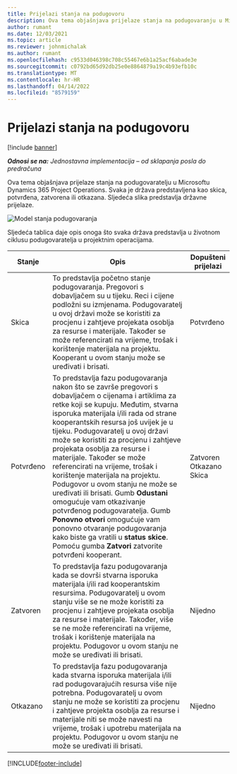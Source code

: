```yaml
---
title: Prijelazi stanja na podugovoru
description: Ova tema objašnjava prijelaze stanja na podugovaranju u Microsoftu Dynamics 365 Project Operations dok se kooperant stvara, izvršava i zatvara.
author: rumant
ms.date: 12/03/2021
ms.topic: article
ms.reviewer: johnmichalak
ms.author: rumant
ms.openlocfilehash: c9533d046398c708c55467e6b1a25acf6abade3e
ms.sourcegitcommit: c0792bd65d92db25e0e8864879a19c4b93efb10c
ms.translationtype: MT
ms.contentlocale: hr-HR
ms.lasthandoff: 04/14/2022
ms.locfileid: "8579159"
---
```

# <a name="state-transitions-on-a-subcontract"></a>Prijelazi stanja na podugovoru 

[!include [banner](../../includes/dataverse-preview.md)]

_**Odnosi se na:** Jednostavna implementacija – od sklapanja posla do predračuna_

Ova tema objašnjava prijelaze stanja na podugovaratelju u Microsoftu Dynamics 365 Project Operations. Svaka je država predstavljena kao skica, potvrđena, zatvorena ili otkazana. Sljedeća slika predstavlja državne prijelaze.

![Model stanja podugovaranja](../media/SubconStates.png)  

Sljedeća tablica daje opis onoga što svaka država predstavlja u životnom ciklusu podugovaratelja u projektnim operacijama.

| Stanje | Opis | Dopušteni prijelazi |
| --- | --- | --- |
| Skica | To predstavlja početno stanje podugovaranja. Pregovori s dobavljačem su u tijeku. Reci i cijene podložni su izmjenama. Podugovaratelj u ovoj državi može se koristiti za procjenu i zahtjeve projekata osoblja za resurse i materijale. Također se može referencirati na vrijeme, trošak i korištenje materijala na projektu. Kooperant u ovom stanju može se uređivati i brisati. | Potvrđeno |
| Potvrđeno | To predstavlja fazu podugovaranja nakon što se završe pregovori s dobavljačem o cijenama i artiklima za retke koji se kupuju. Međutim, stvarna isporuka materijala i/ili rada od strane kooperantskih resursa još uvijek je u tijeku. Podugovaratelj u ovoj državi može se koristiti za procjenu i zahtjeve projekata osoblja za resurse i materijale. Također se može referencirati na vrijeme, trošak i korištenje materijala na projektu. Podugovor u ovom stanju ne može se uređivati ili brisati. Gumb **Odustani** omogućuje vam otkazivanje potvrđenog podugovaratelja. Gumb **Ponovno otvori** omogućuje vam ponovno otvaranje podugovaranja kako biste ga vratili u **status skice**. Pomoću gumba **Zatvori** zatvorite potvrđeni kooperant. | Zatvoren <br> Otkazano <br> Skica |
| Zatvoren | To predstavlja fazu podugovaranja kada se dovrši stvarna isporuka materijala i/ili rad kooperantskim resursima. Podugovaratelj u ovom stanju više se ne može koristiti za procjenu i zahtjeve projekata osoblja za resurse i materijale. Također, više se ne može referencirati na vrijeme, trošak i korištenje materijala na projektu. Podugovor u ovom stanju ne može se uređivati ili brisati. | Nijedno |
| Otkazano | To predstavlja fazu podugovaranja kada stvarna isporuka materijala i/ili rad podugovarajućih resursa više nije potrebna. Podugovaratelj u ovom stanju ne može se koristiti za procjenu i zahtjeve projekta osoblja za resurse i materijale niti se može navesti na vrijeme, trošak i upotrebu materijala na projektu. Podugovor u ovom stanju ne može se uređivati ili brisati. | Nijedno |


[!INCLUDE[footer-include](../../includes/footer-banner.md)]
